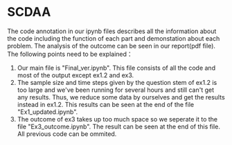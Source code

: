 # SCDAA
The code annotation in our ipynb files describes all the information about the code including the function of each part and demonstation about each problem. The analysis of the outcome can be seen in our report(pdf file).
The following points need to be explained：
1. Our main file is "Final_ver.ipynb". This file consists of all the code and most of the output except ex1.2 and ex3.
2. The sample size and time steps given by the question stem of ex1.2 is too large and we've been running for several hours and still can't get any results. Thus, we reduce some data by ourselves and get the results instead in ex1.2. This results can be seen at the end of the file "Ex1_updated.ipynb". 
3. The outcome of ex3 takes up too much space so we seperate it to the file "Ex3_outcome.ipynb". The result can be seen at the end of this file. All previous code can be ommited. 
